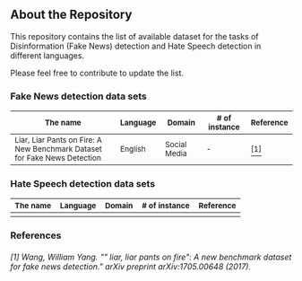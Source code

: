 About the Repository
-
This repository contains the list of available dataset for the tasks of Disinformation (Fake News) detection and Hate Speech detection in different languages.

Please feel free to contribute to update the list.

### Fake News detection data sets

|<sup>The name</sub>|<sup>Language</sub>|<sup>Domain</sub>|<sup># of instance</sub>|<sup>Reference</sub>|
|------|---|---|---|---|
|<sup>Liar, Liar Pants on Fire: A New Benchmark Dataset for Fake News Detection</sub>|<sup>English</sub>|<sup>Social Media</sub>|<sup>-</sub>|[<sup>[1]</sub>](#1-wang-william-yang--liar-liar-pants-on-fire-a-new-benchmark-dataset-for-fake-news-detection-arxiv-preprint-arxiv170500648-2017)|


### Hate Speech detection data sets

|<sup>The name</sub>|<sup>Language</sub>|<sup>Domain</sub>|<sup># of instance</sub>|<sup>Reference</sub>|
|------|---|---|---|---|
| | | | | |

### References
###### [1] Wang, William Yang. "" liar, liar pants on fire": A new benchmark dataset for fake news detection." arXiv preprint arXiv:1705.00648 (2017).
